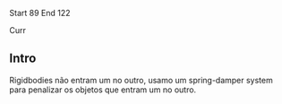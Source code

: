 Start 89
End 122

Curr 

## Intro
Rigidbodies não entram um no outro, usamo um spring-damper system para penalizar os objetos que entram um no outro.
